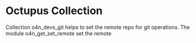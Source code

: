 # Octupus Collection

Collection o4n_devs_git helps to set the remote repo for git operations. The module
o4n_get_set_remote set the remote 
